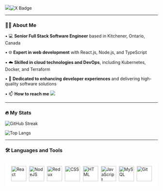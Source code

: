 ![](https://img.shields.io/badge/vikaspal--dev-blue?style=for-the-badge&logo=linkedin&logoColor=white)![X Badge](https://img.shields.io/badge/vikaspaldev-gray?style=for-the-badge&logo=x&logoColor=white)

---

### :man_technologist: About Me

•  💻 **Senior Full Stack Software Engineer** based in Kitchener, Ontario, Canada

•  🌐 **Expert in web development** with React.js, Node.js, and TypeScript

•  ☁️ **Skilled in cloud technologies and DevOps**, including Kubernetes, Docker, and Terraform

•  🚀 **Dedicated to enhancing developer experiences** and delivering high-quality software solutions

•  :mailbox: **How to reach me**  ![](https://img.shields.io/badge/vikaspal--dev-blue?style=for-the-badge&logo=linkedin&logoColor=white)

---

### :fire: My Stats

![GitHub Streak](http://github-readme-streak-stats.herokuapp.com?user=vikaspaldev&theme=dark&background=000000)

![Top Langs](https://github-readme-stats.vercel.app/api/top-langs/?username=vikaspaldev)

---

### :hammer_and_wrench: Languages and Tools

<div style="background-color:white;padding:20px;display:flex;justify-content:space-between;border-radius:10px;">
  <img src="https://cdn.jsdelivr.net/gh/devicons/devicon@latest/icons/react/react-original-wordmark.svg" title="React" alt="React" width="50" height="50"/>&nbsp;
  <img src="https://cdn.jsdelivr.net/gh/devicons/devicon@latest/icons/nodejs/nodejs-original-wordmark.svg" title="NodeJS" alt="NodeJS" width="50" height="50"/>&nbsp;
  <img src="https://cdn.jsdelivr.net/gh/devicons/devicon@latest/icons/redux/redux-original.svg" title="Redux" alt="Redux " width="50" height="50"/>&nbsp;
  <img src="https://cdn.jsdelivr.net/gh/devicons/devicon@latest/icons/css3/css3-plain-wordmark.svg"  title="CSS3" alt="CSS" width="50" height="50"/>&nbsp;
  <img src="https://cdn.jsdelivr.net/gh/devicons/devicon@latest/icons/html5/html5-original.svg" title="HTML5" alt="HTML" width="50" height="50"/>&nbsp;
  <img src="https://cdn.jsdelivr.net/gh/devicons/devicon@latest/icons/javascript/javascript-original.svg" title="JavaScript" alt="JavaScript" width="50" height="50"/>&nbsp;
  <img src="https://cdn.jsdelivr.net/gh/devicons/devicon@latest/icons/mysql/mysql-original-wordmark.svg" title="MySQL"  alt="MySQL" width="50" height="50"/>&nbsp;
  <img src="https://cdn.jsdelivr.net/gh/devicons/devicon@latest/icons/git/git-original-wordmark.svg" title="Git" **alt="Git" width="50" height="50"/>
</div>
